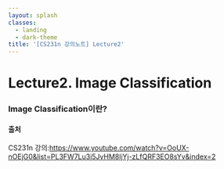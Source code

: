 ```yaml
---
layout: splash
classes:
  - landing
  - dark-theme
title: '[CS231n 강의노트] Lecture2'
---
```



# Lecture2. Image Classification

### Image Classification이란?

#### 출처
CS231n 강의:https://www.youtube.com/watch?v=OoUX-nOEjG0&list=PL3FW7Lu3i5JvHM8ljYj-zLfQRF3EO8sYv&index=2
